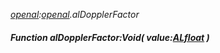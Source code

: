 _[openal](../../modules/openal/openal-module.md):[openal](../../modules/openal/openal-module.md).alDopplerFactor_
##### Function alDopplerFactor:Void( value:[ALfloat](../../modules/openal/openal-alfloat.md) )
